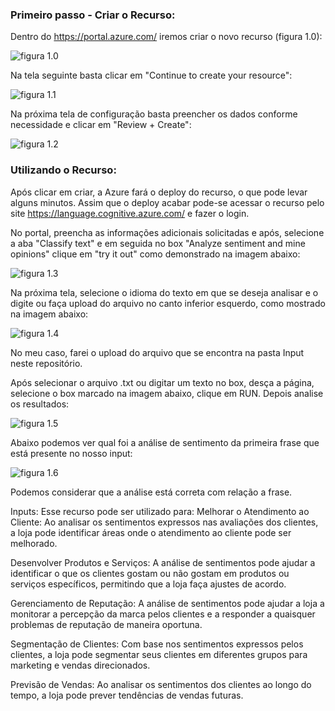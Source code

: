 ### Primeiro passo - Criar o Recurso:
Dentro do https://portal.azure.com/ iremos criar o novo recurso (figura 1.0):

![figura 1.0](imagens_texto/image.png)

Na tela seguinte basta clicar em "Continue to create your resource":

![figura 1.1](imagens_texto/image-1.png)

Na próxima tela de configuração basta preencher os dados conforme necessidade e clicar em "Review + Create":

![figura 1.2](imagens_texto/image-2.png)

### Utilizando o Recurso: 
Após clicar em criar, a Azure fará o deploy do recurso, o que pode levar alguns minutos. Assim que o deploy acabar pode-se acessar o recurso pelo site https://language.cognitive.azure.com/ e fazer o login.

No portal, preencha as informações adicionais solicitadas e após, selecione a aba "Classify text" e em seguida no box "Analyze sentiment and mine opinions" clique em "try it out" como demonstrado na imagem abaixo:

![figura 1.3](imagens_texto/image-3.png)

Na próxima tela, selecione o idioma do texto em que se deseja analisar e o digite ou faça upload do arquivo no canto inferior esquerdo, como mostrado na imagem abaixo:

![figura 1.4](imagens_texto/image5.png)

No meu caso, farei o upload do arquivo que se encontra na pasta Input neste repositório.

Após selecionar o arquivo .txt ou digitar um texto no box, desça a página, selecione o box marcado na imagem abaixo, clique em RUN. Depois analise os resultados:

![figura 1.5](imagens_texto/image6.png)

Abaixo podemos ver qual foi a análise de sentimento da primeira frase que está presente no nosso input:

![figura 1.6](imagens_texto/image7.png)

Podemos considerar que a análise está correta com relação a frase.

Inputs:
Esse recurso pode ser utilizado para:
Melhorar o Atendimento ao Cliente: Ao analisar os sentimentos expressos nas avaliações dos clientes, a loja pode identificar áreas onde o atendimento ao cliente pode ser melhorado.

Desenvolver Produtos e Serviços: A análise de sentimentos pode ajudar a identificar o que os clientes gostam ou não gostam em produtos ou serviços específicos, permitindo que a loja faça ajustes de acordo.

Gerenciamento de Reputação: A análise de sentimentos pode ajudar a loja a monitorar a percepção da marca pelos clientes e a responder a quaisquer problemas de reputação de maneira oportuna.

Segmentação de Clientes: Com base nos sentimentos expressos pelos clientes, a loja pode segmentar seus clientes em diferentes grupos para marketing e vendas direcionados.

Previsão de Vendas: Ao analisar os sentimentos dos clientes ao longo do tempo, a loja pode prever tendências de vendas futuras.
